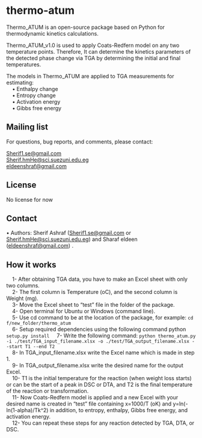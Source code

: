 # thermo-atum
Thermo_ATUM is an open-source package based on Python for thermodynamic kinetics calculations.  
  
Thermo_ATUM_v1.0 is used to apply Coats-Redfern model on any two temperature points. Therefore, It can determine the kinetics parameters of the detected phase change via TGA by determining the initial and final temperatures.  
  
The models in Thermo_ATUM are applied to TGA measurements for estimating:  
&nbsp;&nbsp;&nbsp;&nbsp;•&nbsp;Enthalpy change  
&nbsp;&nbsp;&nbsp;&nbsp;•&nbsp;Entropy change  
&nbsp;&nbsp;&nbsp;&nbsp;•&nbsp;Activation energy  
&nbsp;&nbsp;&nbsp;&nbsp;•&nbsp;Gibbs free energy  

## Mailing list
For questions, bug reports, and comments, please contact:  
  
Sherif1.se@gmail.com  
Sherif.hmHe@sci.suezuni.edu.eg  
eldeenshraf@gmail.com

## License
No license for now
## Contact
•	Authors: Sherif Ashraf (Sherif1.se@gmail.com or Sherif.hmHe@sci.suezuni.edu.eg) and Sharaf eldeen (eldeenshraf@gmail.com) .

## How it works
&nbsp;&nbsp;&nbsp;&nbsp;1-	After obtaining TGA data, you have to make an Excel sheet with only two columns.  
&nbsp;&nbsp;&nbsp;&nbsp;2-	The first column is Temperature (oC), and the second column is Weight (mg).  
&nbsp;&nbsp;&nbsp;&nbsp;3-	Move the Excel sheet to “test” file in the folder of the package.  
&nbsp;&nbsp;&nbsp;&nbsp;4-	Open terminal for Ubuntu or Windows (command line).  
&nbsp;&nbsp;&nbsp;&nbsp;5-	Use cd command to be at the location of the package, for example: `cd f/new_folder/thermo_atum`  
&nbsp;&nbsp;&nbsp;&nbsp;6-	Setup required dependencies using the following command python `setup.py install`
&nbsp;&nbsp;&nbsp;&nbsp;7-	Write the following command: `python thermo_atum.py -i ./test/TGA_input_filename.xlsx -o ./test/TGA_output_filename.xlsx --start T1 --end T2`  
&nbsp;&nbsp;&nbsp;&nbsp;8-	In TGA_input_filename.xlsx write the Excel name which is made in step 1.  
&nbsp;&nbsp;&nbsp;&nbsp;9-	In TGA_output_filename.xlsx write the desired name for the output Excel.  
&nbsp;&nbsp;&nbsp;&nbsp;10-	T1 is the initial temperature for the reaction (when weight loss starts) or can be the start of a peak in DSC or DTA, and T2 is the final temperature of the reaction or transformation.  
&nbsp;&nbsp;&nbsp;&nbsp;11-	Now Coats-Redfern model is applied and a new Excel with your desired name is created in “test” file containing x=1000/T (oK) and y=ln(-ln(1-alpha)/Tk^2) in addition, to entropy, enthalpy, Gibbs free energy, and activation energy.  
&nbsp;&nbsp;&nbsp;&nbsp;12-	You can repeat these steps for any reaction detected by TGA, DTA, or DSC.
